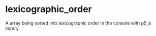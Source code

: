 # lexicographic_order
A array being sorted into lexicographic order in the console with p5.js library
